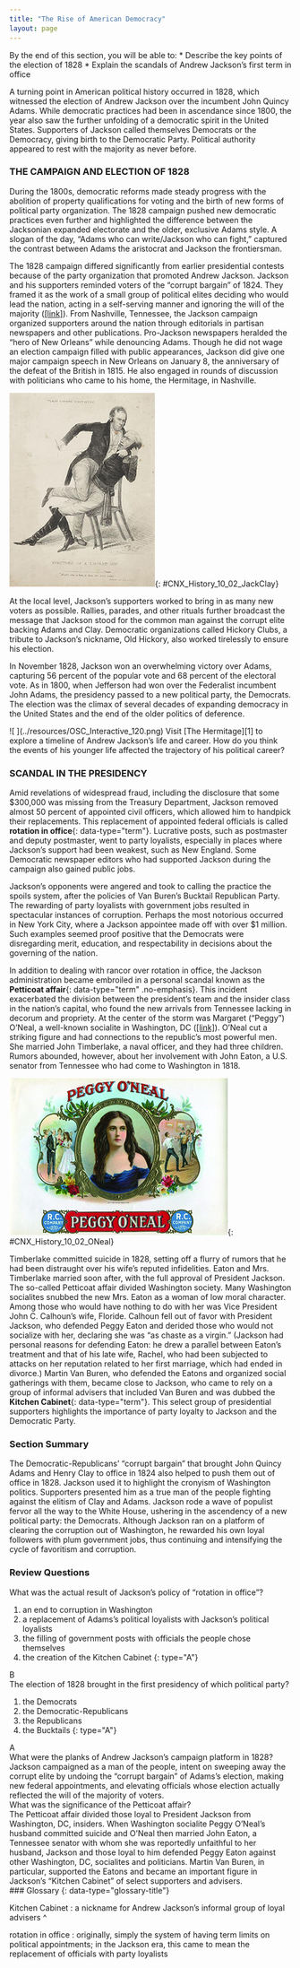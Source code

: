 ```yaml
---
title: "The Rise of American Democracy"
layout: page
---
```



<div data-type="abstract" markdown="1">
By the end of this section, you will be able to:
* Describe the key points of the election of 1828
* Explain the scandals of Andrew Jackson’s first term in office

</div>

A turning point in American political history occurred in 1828, which witnessed the election of Andrew Jackson over the incumbent John Quincy Adams. While democratic practices had been in ascendance since 1800, the year also saw the further unfolding of a democratic spirit in the United States. Supporters of Jackson called themselves Democrats or the Democracy, giving birth to the Democratic Party. Political authority appeared to rest with the majority as never before.

### THE CAMPAIGN AND ELECTION OF 1828

During the 1800s, democratic reforms made steady progress with the abolition of property qualifications for voting and the birth of new forms of political party organization. The 1828 campaign pushed new democratic practices even further and highlighted the difference between the Jacksonian expanded electorate and the older, exclusive Adams style. A slogan of the day, “Adams who can write/Jackson who can fight,” captured the contrast between Adams the aristocrat and Jackson the frontiersman.

The 1828 campaign differed significantly from earlier presidential contests because of the party organization that promoted Andrew Jackson. Jackson and his supporters reminded voters of the “corrupt bargain” of 1824. They framed it as the work of a small group of political elites deciding who would lead the nation, acting in a self-serving manner and ignoring the will of the majority ([\[link\]](#CNX_History_10_02_JackClay)). From Nashville, Tennessee, the Jackson campaign organized supporters around the nation through editorials in partisan newspapers and other publications. Pro-Jackson newspapers heralded the “hero of New Orleans” while denouncing Adams. Though he did not wage an election campaign filled with public appearances, Jackson did give one major campaign speech in New Orleans on January 8, the anniversary of the defeat of the British in 1815. He also engaged in rounds of discussion with politicians who came to his home, the Hermitage, in Nashville.

 ![A political cartoon, titled &#x201C;Symptoms of a Locked Jaw,&#x201D; shows Henry Clay holding down a seated Andrew Jackson and sewing up his mouth while a paper with &#x201C;Cure for calumny&#x201D; written on it protrudes from his pocket. &#x201C;Plain sewing done here&#x201D; is written at the top of the cartoon.](../resources/CNX_History_10_02_JackClay.jpg "The bitter rivalry between Andrew Jackson and Henry Clay was exacerbated by the &#x201C;corrupt bargain&#x201D; of 1824, which Jackson made much of during his successful presidential campaign in 1828. This drawing, published in the 1830s during the debates over the future of the Second Bank of the United States, shows Clay sewing up Jackson&#x2019;s mouth while the &#x201C;cure for calumny [slander]&#x201D; protrudes from his pocket."){: #CNX_History_10_02_JackClay}

At the local level, Jackson’s supporters worked to bring in as many new voters as possible. Rallies, parades, and other rituals further broadcast the message that Jackson stood for the common man against the corrupt elite backing Adams and Clay. Democratic organizations called Hickory Clubs, a tribute to Jackson’s nickname, Old Hickory, also worked tirelessly to ensure his election.

In November 1828, Jackson won an overwhelming victory over Adams, capturing 56 percent of the popular vote and 68 percent of the electoral vote. As in 1800, when Jefferson had won over the Federalist incumbent John Adams, the presidency passed to a new political party, the Democrats. The election was the climax of several decades of expanding democracy in the United States and the end of the older politics of deference.

<div data-type="note" data-has-label="true" class="history click-and-explore" data-label="Click and Explore" markdown="1">
<span data-type="media" data-alt=" "> ![ ](../resources/OSC_Interactive_120.png) </span>
Visit [The Hermitage][1] to explore a timeline of Andrew Jackson’s life and career. How do you think the events of his younger life affected the trajectory of his political career?

</div>

### SCANDAL IN THE PRESIDENCY

Amid revelations of widespread fraud, including the disclosure that some $300,000 was missing from the Treasury Department, Jackson removed almost 50 percent of appointed civil officers, which allowed him to handpick their replacements. This replacement of appointed federal officials is called **rotation in office**{: data-type="term"}. Lucrative posts, such as postmaster and deputy postmaster, went to party loyalists, especially in places where Jackson’s support had been weakest, such as New England. Some Democratic newspaper editors who had supported Jackson during the campaign also gained public jobs.

Jackson’s opponents were angered and took to calling the practice the spoils system, after the policies of Van Buren’s Bucktail Republican Party. The rewarding of party loyalists with government jobs resulted in spectacular instances of corruption. Perhaps the most notorious occurred in New York City, where a Jackson appointee made off with over $1 million. Such examples seemed proof positive that the Democrats were disregarding merit, education, and respectability in decisions about the governing of the nation.

In addition to dealing with rancor over rotation in office, the Jackson administration became embroiled in a personal scandal known as the **Petticoat affair**{: data-type="term" .no-emphasis}. This incident exacerbated the division between the president’s team and the insider class in the nation’s capital, who found the new arrivals from Tennessee lacking in decorum and propriety. At the center of the storm was Margaret (“Peggy”) O’Neal, a well-known socialite in Washington, DC ([\[link\]](#CNX_History_10_02_ONeal)). O’Neal cut a striking figure and had connections to the republic’s most powerful men. She married John Timberlake, a naval officer, and they had three children. Rumors abounded, however, about her involvement with John Eaton, a U.S. senator from Tennessee who had come to Washington in 1818.

 ![A cigar-box lid shows a portrait of Peggy O&#x2019;Neal at the center; she is shown as a young and attractive woman in a low-cut dress. On the left, Andrew Jackson presents O&#x2019;Neal with flowers. On the right, two men fight a duel for her. Labels reading &#x201C;Peggy O&#x2019;Neal&#x201D; appear on the top and bottom.](../resources/CNX_History_10_02_ONeal.jpg "Peggy O&#x2019;Neal was so well known that advertisers used her image to sell products to the public. In this anonymous nineteenth-century cigar-box lid, her portrait is flanked by vignettes showing her scandalous past. On the left, President Andrew Jackson presents her with flowers. On the right, two men fight a duel for her."){: #CNX_History_10_02_ONeal}

Timberlake committed suicide in 1828, setting off a flurry of rumors that he had been distraught over his wife’s reputed infidelities. Eaton and Mrs. Timberlake married soon after, with the full approval of President Jackson. The so-called Petticoat affair divided Washington society. Many Washington socialites snubbed the new Mrs. Eaton as a woman of low moral character. Among those who would have nothing to do with her was Vice President John C. Calhoun’s wife, Floride. Calhoun fell out of favor with President Jackson, who defended Peggy Eaton and derided those who would not socialize with her, declaring she was “as chaste as a virgin.” (Jackson had personal reasons for defending Eaton: he drew a parallel between Eaton’s treatment and that of his late wife, Rachel, who had been subjected to attacks on her reputation related to her first marriage, which had ended in divorce.) Martin Van Buren, who defended the Eatons and organized social gatherings with them, became close to Jackson, who came to rely on a group of informal advisers that included Van Buren and was dubbed the **Kitchen Cabinet**{: data-type="term"}. This select group of presidential supporters highlights the importance of party loyalty to Jackson and the Democratic Party.

### Section Summary

The Democratic-Republicans’ “corrupt bargain” that brought John Quincy Adams and Henry Clay to office in 1824 also helped to push them out of office in 1828. Jackson used it to highlight the cronyism of Washington politics. Supporters presented him as a true man of the people fighting against the elitism of Clay and Adams. Jackson rode a wave of populist fervor all the way to the White House, ushering in the ascendency of a new political party: the Democrats. Although Jackson ran on a platform of clearing the corruption out of Washington, he rewarded his own loyal followers with plum government jobs, thus continuing and intensifying the cycle of favoritism and corruption.

### Review Questions

<div data-type="exercise">
<div data-type="problem" markdown="1">
What was the actual result of Jackson’s policy of “rotation in office”?

1.  an end to corruption in Washington
2.  a replacement of Adams’s political loyalists with Jackson’s political loyalists
3.  the filling of government posts with officials the people chose themselves
4.  the creation of the Kitchen Cabinet
{: type="A"}

</div>
<div data-type="solution" markdown="1">
B

</div>
</div>

<div data-type="exercise">
<div data-type="problem" markdown="1">
The election of 1828 brought in the first presidency of which political party?

1.  the Democrats
2.  the Democratic-Republicans
3.  the Republicans
4.  the Bucktails
{: type="A"}

</div>
<div data-type="solution" markdown="1">
A

</div>
</div>

<div data-type="exercise">
<div data-type="problem" markdown="1">
What were the planks of Andrew Jackson’s campaign platform in 1828?

</div>
<div data-type="solution" markdown="1">
Jackson campaigned as a man of the people, intent on sweeping away the corrupt elite by undoing the “corrupt bargain” of Adams’s election, making new federal appointments, and elevating officials whose election actually reflected the will of the majority of voters.

</div>
</div>

<div data-type="exercise">
<div data-type="problem" markdown="1">
What was the significance of the Petticoat affair?

</div>
<div data-type="solution" markdown="1">
The Petticoat affair divided those loyal to President Jackson from Washington, DC, insiders. When Washington socialite Peggy O’Neal’s husband committed suicide and O’Neal then married John Eaton, a Tennessee senator with whom she was reportedly unfaithful to her husband, Jackson and those loyal to him defended Peggy Eaton against other Washington, DC, socialites and politicians. Martin Van Buren, in particular, supported the Eatons and became an important figure in Jackson’s “Kitchen Cabinet” of select supporters and advisers.

</div>
</div>

<div data-type="glossary" markdown="1">
### Glossary
{: data-type="glossary-title"}

Kitchen Cabinet
: a nickname for Andrew Jackson’s informal group of loyal advisers
^

rotation in office
: originally, simply the system of having term limits on political appointments; in the Jackson era, this came to mean the replacement of officials with party loyalists

</div>



[1]: http://openstax.org/l/15Hermitage

